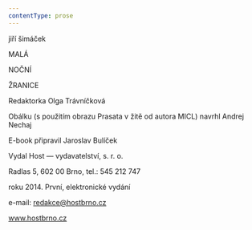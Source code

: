 ```yaml
---
contentType: prose
---
```


<section>

jiří šimáček

MALÁ

NOČNÍ

ŽRANICE

Redaktorka Olga Trávníčková

Obálku (s použitím obrazu Prasata v žitě od autora MICL) navrhl Andrej Nechaj

E-book připravil Jaroslav Bulíček

Vydal Host — vydavatelství, s. r. o.

Radlas 5, 602 00 Brno, tel.: 545 212 747

roku 2014. První, elektronické vydání

e-mail: redakce@hostbrno.cz

www.hostbrno.cz

</section>
